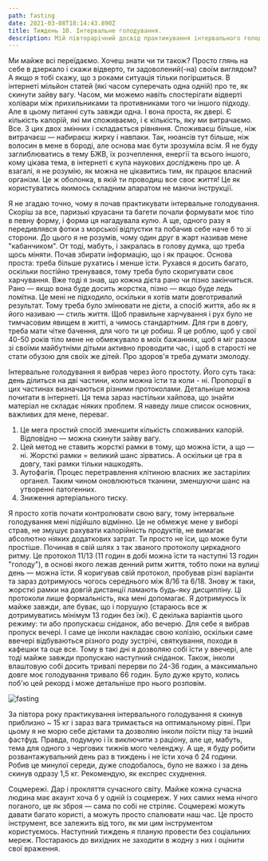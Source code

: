 ```yaml
---
path: fasting
date: 2021-03-08T18:14:43.890Z
title: Тиждень 10. Інтервальне голодування.
description: Мій півторарічний досвід практикування інтервального голодування
---
```

Ми майже всі переїдаємо. Хочеш знати чи ти також? Просто глянь на себе в дзеркало і скажи відверто, ти задоволений(-на) своїм виглядом? А якщо я тобі скажу, що з роками ситуація тільки погіршиться. В інтернеті мільйон статей (які часом суперечать одна одній) про те, як скинути зайву вагу. Часом, ми можемо навіть спостерігати відверті холівари між прихильниками та противниками того чи іншого підходу. Але в цьому питанні суть завжди одна. І вона проста, як двері. Є кількість калорій, які ми споживаємо, і є кількість, яку ми витрачаємо. Все. З цих двох змінних і складається рівняння. Споживаєш більше, ніж витрачаєш — набираєш жирку і навпаки. Так, нюансів тут більше, ніж волосин в мене в бороді, але основа має бути зрозуміла всім. Я не буду заглиблюватись в тему БЖВ, їх розчеплення, енергії та всього іншого, кому цікава тема, в інтернеті є купа наукових досліджень про це. А взагалі, я не розумію, як можна не цікавитись тим, як працює власний організм. Це ж оболонка, в якій ти проводиш все своє життя! Це як користуватись якимось складним апаратом не маючи інструкції.

Я не згадаю точно, чому я почав практикувати інтервальне голодування. Скоріш за все, паризькі круасани та багети почали формувати моє тіло в певну форму, і форма ця нагадувала кулю. А ще, одного разу я передивлявся фотки з морської відпустки та побачив себе наче б то зі сторони. До цього я не розумів, чому один друг в жарт називав мене "кабанчиком". От тоді, мабуть, і закралась в голову думка, що треба щось міняти. Почав збирати інформацію, що і як працює. Основа проста: треба більше рухатись і менше їсти. Рухався я досить багато, оскільки постійно тренувався, тому треба було скоригувати своє харчування. Вже тоді я знав, що кожна дієта рано чи пізно закінчиться. Рано — якщо вона буде досить жорстка, пізно — якщо буде ледь помітна. Це мені не підходило, оскільки я хотів мати довготривалий результат. Тому треба було змінювати не дієти, а спосіб життя, або як я його називаю — стиль життя. Щоб правильне харчування і рух було не тимчасовим явищем в житті, а чимось стандартним. Для гри в довгу, треба мати чітке бачення, для чого ти це робиш. Я це роблю, щоб у свої 40-50 років тіло мене не обмежувало в моїх бажаннях, щоб я міг разом зі своїми майбутніми дітьми активно проводити час, і щоб в старості не стати обузою для своїх же дітей. Про здоров'я треба думати змолоду.

Інтервальне голодування я вибрав через його простоту. Його суть така: день ділиться на дві частини, коли можна їсти та коли - ні. Пропорції в цих частинах визначаються різними протоколами. Детальніше можна почитати в інтернеті. Ця тема зараз настільки хайпова, що знайти матеріал не складає ніяких проблем. Я наведу лише список основних, важливих для мене, переваг.

1. Це мега простий спосіб зменшити кількість споживаних калорій. Відповідно — можна скинути зайву вагу.
2. Цей метод не ставить жорсткі рамки в тому, що можна їсти, а що — ні. Жорсткі рамки = великий шанс зірватись. А оскільки це гра в довгу, такі рамки тільки нашкодять.
3. Аутофагія. Процес перетравлення клітиною власних же застарілих органел. Таким чином оновлюються тканини, зменшуючи шанс на утворенні патогенних.
4. Зниження артеріального тиску.

Я просто хотів почати контролювати свою вагу, тому інтервальне голодування мені підійшло відмінно. Це не обмежує мене у виборі страв, не змушує рахувати калорійність продуктів, не вимагає абсолютно ніяких додаткових затрат. Ти просто не їси, що може бути простіше. Починав я свій шлях з так званого протоколу циркадного ритму. Це протокол 11/13 (11 годин в добі можна їсти та наступні 13 годин "голоду"), в основі якого лежав денний ритм життя, тобто поки на вулиці день — можна їсти. Я коригував свій протокол, пробував різні варіанти та зараз дотримуюсь чогось середнього між 8/16 та 6/18. Знову ж таки, жорсткі рамки на довгій дистанції ламають будь-яку дисципліну. Ці протоколи лише формальність, яка мені допомагає. Я дотримуюсь їх майже завжди, але буває, що і порушую (стараюсь все ж дотримуватись мінімум 13 годин без їжі). Є декілька варіантів цього режиму: ти або пропускаєш сніданок, або вечерю. Для себе я вибрав пропуск вечері. І саме це інколи накладає свою колізію, оскільки саме ввечері відбуваються різного роду зустрічі, святкування, походи в кафешки та оце все. Тому в такі дні я дозволяю собі їсти у ввечері, але тоді майже завжди пропускаю наступний сніданок. Також, інколи влаштовую собі досить тривалі перерви по 24-36 годин, а максимально довге моє голодування тривало 66 годин. Було дуже круто, колись поб'ю цей рекорд і може детальніше про нього розповім.

![fasting](assets/img_7741.jpg "fasting")

За півтора року практикування інтервального голодування я скинув приблизно ~ 15 кг і зараз вага тримається на оптимальному рівні. При цьому я не морю себе дієтами та дозволяю інколи поїсти піцу та інший фастфуд. Правда, подумую і їх виключити з раціону, але це, мабуть, тема для одного з чергових тижнів мого челенджу. А ще, я буду робити розвантажувальний день раз в тиждень і не їсти хоча б 24 години. Робив це минулої середи, дуже сподобалось, було не важко і за день скинув одразу 1,5 кг. Рекомендую, як експрес схуднення.

Соцмережі. Дар і прокляття сучасного світу. Майже кожна сучасна людина має акаунт хоча б у одній із соцмереж. У них самих нема нічого поганого, це як зброя — сама по собі не стріляє. Соцмережі можуть давати багато користі, а можуть просто спалювати наш час. Це просто інструмент, все залежить від того, як ми цим інструментом користуємось. Наступний тиждень я планую провести без соціальних мереж. Постараюсь до вихідних не заходити в жодну з них і оцінити свої враження.